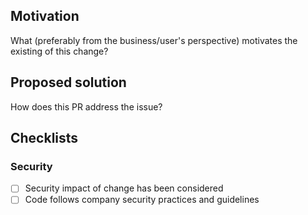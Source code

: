 ## Motivation

What (preferably from the business/user's perspective) motivates the existing of this change?

## Proposed solution

How does this PR address the issue?


## Checklists
### Security

- [ ] Security impact of change has been considered
- [ ] Code follows company security practices and guidelines

